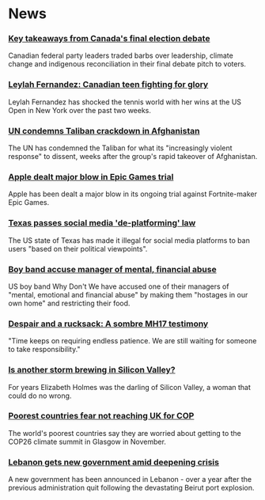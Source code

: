 # News
### [Key takeaways from Canada's final election debate](https://www.bbc.com/news/world-us-canada-58495746)
Canadian federal party leaders traded barbs over leadership, climate change and indigenous reconciliation in their final debate pitch to voters. 
### [Leylah Fernandez: Canadian teen fighting for glory](https://www.bbc.com/news/world-us-canada-58523448)
Leylah Fernandez has shocked the tennis world with her wins at the US Open in New York over the past two weeks.
### [UN condemns Taliban crackdown in Afghanistan](https://www.bbc.com/news/world-asia-58520146)
The UN has condemned the Taliban for what its "increasingly violent response" to dissent, weeks after the group's rapid takeover of Afghanistan. 
### [Apple dealt major blow in Epic Games trial](https://www.bbc.com/news/technology-58522588)
Apple has been dealt a major blow in its ongoing trial against Fortnite-maker Epic Games.
### [Texas passes social media 'de-platforming' law](https://www.bbc.com/news/technology-58516155)
The US state of Texas has made it illegal for social media platforms to ban users "based on their political viewpoints".
### [Boy band accuse manager of mental, financial abuse](https://www.bbc.com/news/entertainment-arts-58520199)
US boy band Why Don't We have accused one of their managers of "mental, emotional and financial abuse" by making them "hostages in our own home" and restricting their food.
### [Despair and a rucksack: A sombre MH17 testimony](https://www.bbc.com/news/world-europe-58518606)
"Time keeps on requiring endless patience. We are still waiting for someone to take responsibility."
### [Is another storm brewing in Silicon Valley?](https://www.bbc.com/news/technology-58469882)
For years Elizabeth Holmes was the darling of Silicon Valley, a woman that could do no wrong.
### [Poorest countries fear not reaching UK for COP](https://www.bbc.com/news/uk-58360996)
The world's poorest countries say they are worried about getting to the COP26 climate summit in Glasgow in November. 
### [Lebanon gets new government amid deepening crisis](https://www.bbc.com/news/world-middle-east-58516034)
A new government has been announced in Lebanon - over a year after the previous administration quit following the devastating Beirut port explosion.
